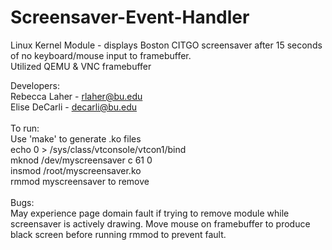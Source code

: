 # Screensaver-Event-Handler
Linux Kernel Module - displays Boston CITGO screensaver after 15 seconds of no keyboard/mouse input to framebuffer. <br />
Utilized QEMU & VNC framebuffer

Developers:<br />
Rebecca Laher - rlaher@bu.edu<br />
Elise DeCarli - decarli@bu.edu<br />
<br />
To run:<br />
Use 'make' to generate .ko files<br />
echo 0 > /sys/class/vtconsole/vtcon1/bind<br />
mknod /dev/myscreensaver c 61 0 <br />
insmod /root/myscreensaver.ko<br />
rmmod myscreensaver to remove<br />
<br />
Bugs:<br />
May experience page domain fault if trying to remove module while screensaver is actively drawing. Move mouse on framebuffer to produce black screen before running rmmod to prevent fault.
